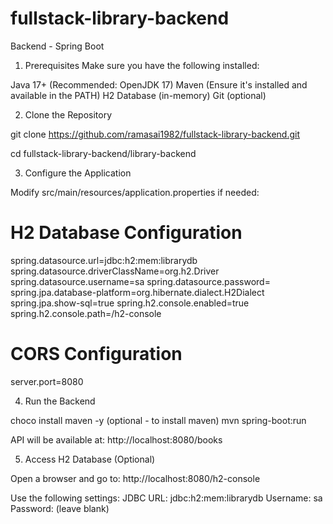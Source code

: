 # fullstack-library-backend

Backend - Spring Boot

 1. Prerequisites
Make sure you have the following installed:

Java 17+ (Recommended: OpenJDK 17)
Maven (Ensure it's installed and available in the PATH)
H2 Database (in-memory)
Git (optional)

 2. Clone the Repository

git clone https://github.com/ramasai1982/fullstack-library-backend.git

cd fullstack-library-backend/library-backend

 3. Configure the Application
 
Modify src/main/resources/application.properties if needed:
# H2 Database Configuration
spring.datasource.url=jdbc:h2:mem:librarydb
spring.datasource.driverClassName=org.h2.Driver
spring.datasource.username=sa
spring.datasource.password=
spring.jpa.database-platform=org.hibernate.dialect.H2Dialect
spring.jpa.show-sql=true
spring.h2.console.enabled=true
spring.h2.console.path=/h2-console

# CORS Configuration
server.port=8080

4. Run the Backend

choco install maven -y (optional - to install maven)
mvn spring-boot:run

API will be available at: http://localhost:8080/books

5. Access H2 Database (Optional)

Open a browser and go to: http://localhost:8080/h2-console

Use the following settings:
	JDBC URL: jdbc:h2:mem:librarydb
	Username: sa
	Password: (leave blank)
